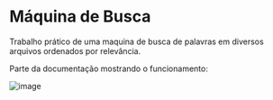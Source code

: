 # Máquina de Busca

Trabalho prático de uma maquina de busca de palavras em diversos arquivos ordenados por relevância.

Parte da documentação mostrando o funcionamento:

![image](https://user-images.githubusercontent.com/38510538/132782397-c9461f63-53f5-4eaf-bf2e-7322cc3bd75d.png)
